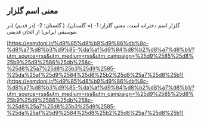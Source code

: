 ## معنی اسم گلزار


گلزار اسم دخترانه است، معنی گلزار: 1- (= گلستان)، ( گلستان؛ 2- (در قدیم) (در موسیقی ایرانی) از الحان قدیمی.

[https://esmdoni.ir/%d9%85%d8%b9%d9%86%db%8c-%d8%a7%d8%b3%d9%85-%da%af%d9%84%d8%b2%d8%a7%d8%b1/?utm_source=rss&utm_medium=rss&utm_campaign=%25d9%2585%25d8%25b9%25d9%2586%25db%258c-%25d8%25a7%25d8%25b3%25d9%2585-%25da%25af%25d9%2584%25d8%25b2%25d8%25a7%25d8%25b1](https://esmdoni.ir/%d9%85%d8%b9%d9%86%db%8c-%d8%a7%d8%b3%d9%85-%da%af%d9%84%d8%b2%d8%a7%d8%b1/?utm_source=rss&utm_medium=rss&utm_campaign=%25d9%2585%25d8%25b9%25d9%2586%25db%258c-%25d8%25a7%25d8%25b3%25d9%2585-%25da%25af%25d9%2584%25d8%25b2%25d8%25a7%25d8%25b1) 